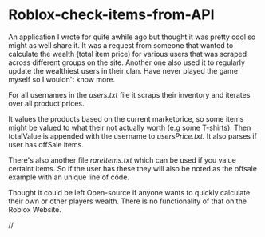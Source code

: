 # Roblox-check-items-from-API

An application I wrote for quite awhile ago but thought it was pretty cool so might as well share it. 
It was a request from someone that wanted to calculate the wealth (total item price) for various users that was scraped across different groups on the site. Another one also used it to regularly update the wealthiest users in their clan. Have never played the game myself so I wouldn't know more.

For all usernames in the *users.txt* file it scraps their inventory and iterates over all product prices. 

It values the products based on the current marketprice, so some items might be valued to what their not actually worth (e.g some T-shirts). Then totalValue is appended with the username to *usersPrice.txt.* It also parses if user has offSale items.

There's also another file *rareItems.txt* which can be used if you value certaint items. So if the user has these they will also be noted as the offsale example with an unique line of code.

Thought it could be left Open-source if anyone wants to quickly calculate their own or other players wealth. There is no functionality of that on the Roblox Website.

//
